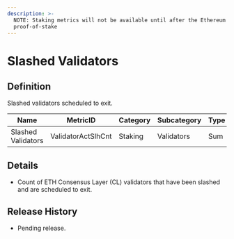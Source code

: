 ```yaml
---
description: >-
  NOTE: Staking metrics will not be available until after the Ethereum Merge to
  proof-of-stake
---
```


# Slashed Validators

## Definition

Slashed validators scheduled to exit.

| Name               | MetricID           | Category | Subcategory | Type | Unit       | Interval |
| ------------------ | ------------------ | -------- | ----------- | ---- | ---------- | -------- |
| Slashed Validators | ValidatorActSlhCnt | Staking  | Validators  | Sum  | Validators | 1 day    |

## Details

* Count of ETH Consensus Layer (CL) validators that have been slashed and are scheduled to exit.

## Release History

* Pending release.
